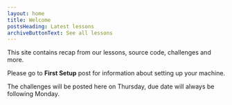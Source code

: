 ```yaml
---
layout: home
title: Welcome
postsHeading: Latest lessons
archiveButtonText: See all lessons
---
```

This site contains recap from our lessons, source code, challenges and more.

Please go to **First Setup** post for information about setting up your machine. 

The challenges will be posted here on Thursday, due date will always be following Monday.

